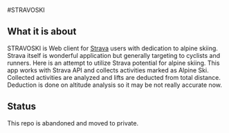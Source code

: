 #STRAVOSKI

## What it is about
STRAVOSKI is Web client for [Strava](strava.com) users with dedication to alpine skiing. Strava itself is wonderful application but generally targeting to cyclists and runners. Here is an attempt to utilize Strava potential for alpine skiing.
This app works with Strava API and collects activities marked as Alpine Ski. Collected activities are analyzed and lifts are deducted from total distance. Deduction is done on altitude analysis so it may be not really accurate now.  

## Status
This repo is abandoned and moved to private.
